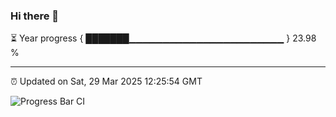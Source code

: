 ### Hi there 👋

⏳ Year progress { ███████▁▁▁▁▁▁▁▁▁▁▁▁▁▁▁▁▁▁▁▁▁▁▁ } 23.98 %

---

⏰ Updated on Sat, 29 Mar 2025 12:25:54 GMT

![Progress Bar CI](https://github.com/liununu/liununu/workflows/Progress%20Bar%20CI/badge.svg)
